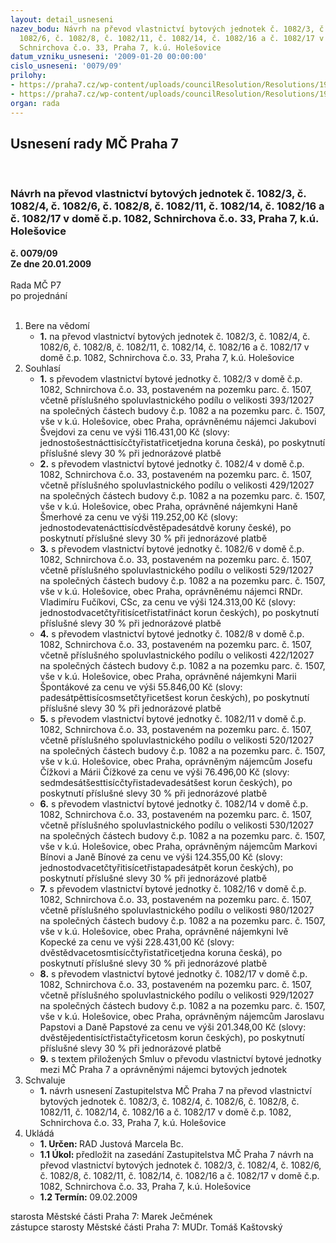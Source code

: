 ```yaml
---
layout: detail_usneseni
nazev_bodu: Návrh na převod vlastnictví bytových jednotek č. 1082/3, č. 1082/4, č.
  1082/6, č. 1082/8, č. 1082/11, č. 1082/14, č. 1082/16 a č. 1082/17 v domě č.p. 1082,
  Schnirchova č.o. 33, Praha 7, k.ú. Holešovice
datum_vzniku_usneseni: '2009-01-20 00:00:00'
cislo_usneseni: '0079/09'
prilohy:
- https://praha7.cz/wp-content/uploads/councilResolution/Resolutions/19336/3-p%c5%99%c3%adloha_k_materi%c3%a1lu-_schnirchova_33_-_20.01.2009.xls
- https://praha7.cz/wp-content/uploads/councilResolution/Resolutions/19336/3-1082-3,_4,_6,_8,_11,_14,_16,_17_-_09.02.2009.doc
organ: rada
---
```

<div id="ucUsn_pList" class="usn">
	<span><h2>Usnesení rady MČ Praha 7 </h2>
<br></span><div class="standBody">
<span><h3>Návrh na převod vlastnictví bytových jednotek č. 1082/3, č. 1082/4, č. 1082/6, č. 1082/8, č. 1082/11, č. 1082/14, č. 1082/16 a č. 1082/17 v domě č.p. 1082, Schnirchova č.o. 33, Praha 7, k.ú. Holešovice</h3></span><div class="center">
		<strong>č. 0079/09</strong><br>
	</div>
<div class="center">
		<strong>Ze dne 20.01.2009</strong><br><br>
	</div>Rada MČ P7<br> po projednání<br><br><ol>
<li>Bere na vědomí<ul><li>
<strong>1.</strong> na převod vlastnictví bytových jednotek č. 1082/3, č. 1082/4, č. 1082/6, č. 1082/8, č. 1082/11, č. 1082/14, č. 1082/16 a č. 1082/17 v domě č.p. 1082, Schnirchova č.o. 33, Praha 7, k.ú. Holešovice</li></ul>
</li>
<li>Souhlasí<ul>
<li>
<strong>1.</strong> s převodem vlastnictví bytové jednotky č. 1082/3 v domě č.p. 1082, Schnirchova č.o. 33, postaveném na pozemku parc. č. 1507, včetně příslušného spoluvlastnického podílu o velikosti 393/12027 na společných částech budovy č.p. 1082 a na pozemku parc. č. 1507, vše v k.ú. Holešovice, obec Praha, oprávněnému nájemci Jakubovi Švejdovi za cenu ve výši 116.431,00 Kč (slovy: jednostošestnácttisícčtyřistatřicetjedna koruna česká), po poskytnutí příslušné slevy 30 % při jednorázové platbě</li>
<li>
<strong>2.</strong> s převodem vlastnictví bytové jednotky č. 1082/4 v domě č.p. 1082, Schnirchova č.o. 33, postaveném na pozemku parc. č. 1507, včetně příslušného spoluvlastnického podílu o velikosti 429/12027 na společných částech budovy č.p. 1082 a na pozemku parc. č. 1507, vše v k.ú. Holešovice, obec Praha, oprávněné nájemkyni Haně Šmerhové za cenu ve výši 119.252,00 Kč (slovy: jednostodevatenácttisícdvěstěpadesátdvě koruny české), po poskytnutí příslušné slevy 30 % při jednorázové platbě</li>
<li>
<strong>3.</strong> s převodem vlastnictví bytové jednotky č. 1082/6 v domě č.p. 1082, Schnirchova č.o. 33, postaveném na pozemku parc. č. 1507, včetně příslušného spoluvlastnického podílu o velikosti 529/12027 na společných částech budovy č.p. 1082 a na pozemku parc. č. 1507, vše v k.ú. Holešovice, obec Praha, oprávněnému nájemci RNDr. Vladimíru Fučíkovi, CSc, za cenu ve výši 124.313,00 Kč (slovy: jednostodvacetčtyřitisícetřistatřináct korun českých), po poskytnutí příslušné slevy 30 % při jednorázové platbě</li>
<li>
<strong>4.</strong> s převodem vlastnictví bytové jednotky č. 1082/8 v domě č.p. 1082, Schnirchova č.o. 33, postaveném na pozemku parc. č. 1507, včetně příslušného spoluvlastnického podílu o velikosti 422/12027 na společných částech budovy č.p. 1082 a na pozemku parc. č. 1507, vše v k.ú. Holešovice, obec Praha, oprávněné nájemkyni Marii Špontákové za cenu ve výši 55.846,00 Kč (slovy: padesátpěttisícosmsetčtyřicetšest korun českých), po poskytnutí příslušné slevy 30 % při jednorázové platbě</li>
<li>
<strong>5.</strong> s převodem vlastnictví bytové jednotky č. 1082/11 v domě č.p. 1082, Schnirchova č.o. 33, postaveném na pozemku parc. č. 1507, včetně příslušného spoluvlastnického podílu o velikosti 520/12027 na společných částech budovy č.p. 1082 a na pozemku parc. č. 1507, vše v k.ú. Holešovice, obec Praha, oprávněným nájemcům Josefu Čížkovi a Márii Čížkové za cenu ve výši 76.496,00 Kč (slovy: sedmdesátšesttisícčtyřistadevadesátšest korun českých), po poskytnutí příslušné slevy 30 % při jednorázové platbě</li>
<li>
<strong>6.</strong> s převodem vlastnictví bytové jednotky č. 1082/14 v domě č.p. 1082, Schnirchova č.o. 33, postaveném na pozemku parc. č. 1507, včetně příslušného spoluvlastnického podílu o velikosti 530/12027 na společných částech budovy č.p. 1082 a na pozemku parc. č. 1507, vše v k.ú. Holešovice, obec Praha, oprávněným nájemcům Markovi Bínovi a Janě Bínové za cenu ve výši 124.355,00 Kč (slovy: jednostodvacetčtyřitisícetřistapadesátpět korun českých), po poskytnutí příslušné slevy 30 % při jednorázové platbě</li>
<li>
<strong>7.</strong> s převodem vlastnictví bytové jednotky č. 1082/16 v domě č.p. 1082, Schnirchova č.o. 33, postaveném na pozemku parc. č. 1507, včetně příslušného spoluvlastnického podílu o velikosti 980/12027 na společných částech budovy č.p. 1082 a na pozemku parc. č. 1507, vše v k.ú. Holešovice, obec Praha, oprávněné nájemkyni Ivě Kopecké za cenu ve výši 228.431,00 Kč (slovy: dvěstědvacetosmtisícčtyřistatřicetjedna koruna česká), po poskytnutí příslušné slevy 30 % při jednorázové platbě</li>
<li>
<strong>8.</strong> s převodem vlastnictví bytové jednotky č. 1082/17 v domě č.p. 1082, Schnirchova č.o. 33, postaveném na pozemku parc. č. 1507, včetně příslušného spoluvlastnického podílu o velikosti 929/12027 na společných částech budovy č.p. 1082 a na pozemku parc. č. 1507, vše v k.ú. Holešovice, obec Praha, oprávněným nájemcům Jaroslavu Papstovi a Daně Papstové za cenu ve výši 201.348,00 Kč (slovy: dvěstějedentisíctřistačtyřicetosm korun českých), po poskytnutí příslušné slevy 30 % při jednorázové platbě</li>
<li>
<strong>9.</strong> s textem přiložených Smluv o převodu vlastnictví bytové jednotky mezi MČ Praha 7 a oprávněnými nájemci bytových jednotek</li>
</ul>
</li>
<li>Schvaluje<ul><li>
<strong>1.</strong> návrh usnesení Zastupitelstva MČ Praha 7 na převod vlastnictví bytových jednotek č. 1082/3, č. 1082/4, č. 1082/6, č. 1082/8, č. 1082/11, č. 1082/14, č. 1082/16 a č. 1082/17 v domě č.p. 1082, Schnirchova č.o. 33, Praha 7, k.ú. Holešovice</li></ul>
</li>
<li>Ukládá<ul>
<li>
<strong>1. Určen: </strong>RAD Justová Marcela Bc.</li>
<li>
<strong>1.1 Úkol: </strong>předložit na zasedání Zastupitelstva MČ Praha 7 návrh na převod vlastnictví bytových jednotek č. 1082/3, č. 1082/4, č. 1082/6, č. 1082/8, č. 1082/11, č. 1082/14, č. 1082/16 a č. 1082/17 v domě č.p. 1082, Schnirchova č.o. 33, Praha 7, k.ú. Holešovice</li>
<li>
<strong>1.2 Termín: </strong>09.02.2009</li>
</ul>
</li>
</ol>starosta Městské části Praha 7: Marek Ječmének<br>zástupce starosty Městské části Praha 7: MUDr. Tomáš Kaštovský 
</div>
</div>